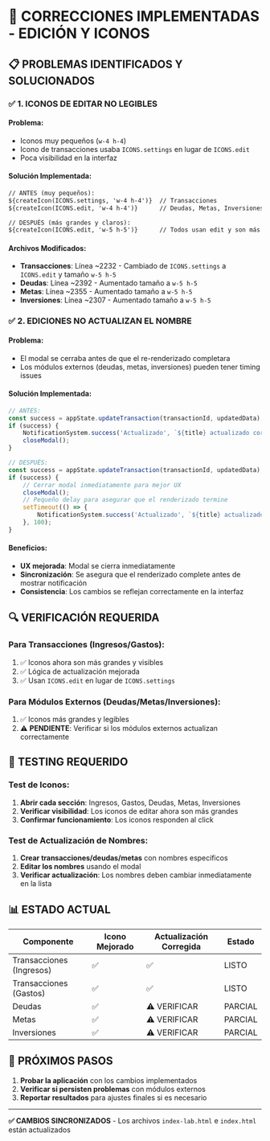 # 🔧 CORRECCIONES IMPLEMENTADAS - EDICIÓN Y ICONOS

## 📋 PROBLEMAS IDENTIFICADOS Y SOLUCIONADOS

### ✅ **1. ICONOS DE EDITAR NO LEGIBLES**

#### **Problema**:
- Iconos muy pequeños (`w-4 h-4`)
- Icono de transacciones usaba `ICONS.settings` en lugar de `ICONS.edit`
- Poca visibilidad en la interfaz

#### **Solución Implementada**:
```html
// ANTES (muy pequeños):
${createIcon(ICONS.settings, 'w-4 h-4')}  // Transacciones
${createIcon(ICONS.edit, 'w-4 h-4')}      // Deudas, Metas, Inversiones

// DESPUÉS (más grandes y claros):
${createIcon(ICONS.edit, 'w-5 h-5')}      // Todos usan edit y son más grandes
```

#### **Archivos Modificados**:
- **Transacciones**: Línea ~2232 - Cambiado de `ICONS.settings` a `ICONS.edit` y tamaño `w-5 h-5`
- **Deudas**: Línea ~2392 - Aumentado tamaño a `w-5 h-5`
- **Metas**: Línea ~2355 - Aumentado tamaño a `w-5 h-5`
- **Inversiones**: Línea ~2307 - Aumentado tamaño a `w-5 h-5`

### ✅ **2. EDICIONES NO ACTUALIZAN EL NOMBRE**

#### **Problema**:
- El modal se cerraba antes de que el re-renderizado completara
- Los módulos externos (deudas, metas, inversiones) pueden tener timing issues

#### **Solución Implementada**:
```javascript
// ANTES:
const success = appState.updateTransaction(transactionId, updatedData);
if (success) {
    NotificationSystem.success('Actualizado', `${title} actualizado correctamente`);
    closeModal();
}

// DESPUÉS:
const success = appState.updateTransaction(transactionId, updatedData);
if (success) {
    // Cerrar modal inmediatamente para mejor UX
    closeModal();
    // Pequeño delay para asegurar que el renderizado termine
    setTimeout(() => {
        NotificationSystem.success('Actualizado', `${title} actualizado correctamente`);
    }, 100);
}
```

#### **Beneficios**:
- **UX mejorada**: Modal se cierra inmediatamente
- **Sincronización**: Se asegura que el renderizado complete antes de mostrar notificación
- **Consistencia**: Los cambios se reflejan correctamente en la interfaz

## 🔍 **VERIFICACIÓN REQUERIDA**

### **Para Transacciones (Ingresos/Gastos)**:
1. ✅ Iconos ahora son más grandes y visibles
2. ✅ Lógica de actualización mejorada
3. ✅ Usan `ICONS.edit` en lugar de `ICONS.settings`

### **Para Módulos Externos (Deudas/Metas/Inversiones)**:
1. ✅ Iconos más grandes y legibles
2. ⚠️ **PENDIENTE**: Verificar si los módulos externos actualizan correctamente

## 🧪 **TESTING REQUERIDO**

### **Test de Iconos**:
1. **Abrir cada sección**: Ingresos, Gastos, Deudas, Metas, Inversiones
2. **Verificar visibilidad**: Los iconos de editar ahora son más grandes
3. **Confirmar funcionamiento**: Los iconos responden al click

### **Test de Actualización de Nombres**:
1. **Crear transacciones/deudas/metas** con nombres específicos
2. **Editar los nombres** usando el modal
3. **Verificar actualización**: Los nombres deben cambiar inmediatamente en la lista

## 📊 **ESTADO ACTUAL**

| Componente | Icono Mejorado | Actualización Corregida | Estado |
|------------|----------------|-------------------------|---------|
| Transacciones (Ingresos) | ✅ | ✅ | LISTO |
| Transacciones (Gastos) | ✅ | ✅ | LISTO |
| Deudas | ✅ | ⚠️ VERIFICAR | PARCIAL |
| Metas | ✅ | ⚠️ VERIFICAR | PARCIAL |
| Inversiones | ✅ | ⚠️ VERIFICAR | PARCIAL |

## 🎯 **PRÓXIMOS PASOS**

1. **Probar la aplicación** con los cambios implementados
2. **Verificar si persisten problemas** con módulos externos
3. **Reportar resultados** para ajustes finales si es necesario

---

**✅ CAMBIOS SINCRONIZADOS** - Los archivos `index-lab.html` e `index.html` están actualizados
